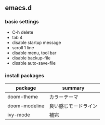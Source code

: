 emacs.d
---
### basic settings
* C-h delete
* tab 4
* disable startup message
* scroll 1 line
* disable menu, tool bar
* disable backup-file
* disable auto-save-file

### install packages
| package | summary |
| --- | --- |
| doom-theme | カラーテーマ |
| doom-modeline | 良い感じモードライン | 
| ivy-mode | 補完 |

